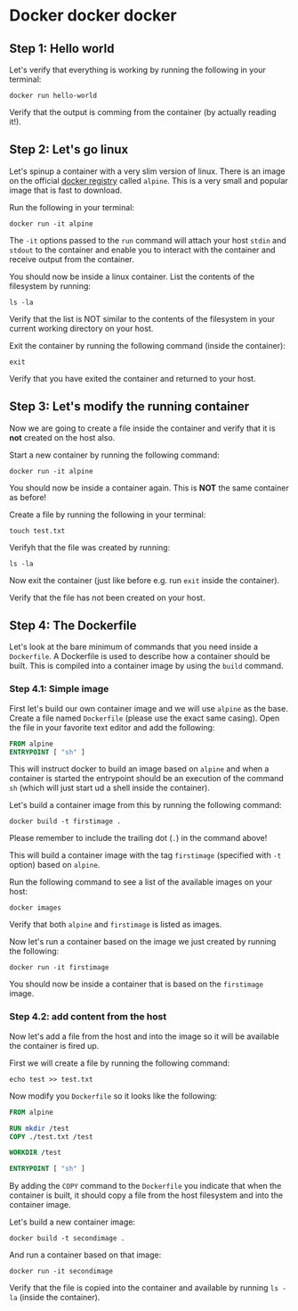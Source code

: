 # Docker docker docker

## Step 1: Hello world
Let's verify that everything is working by running the following in your terminal:
````
docker run hello-world
````
Verify that the output is comming from the container (by actually reading it!).

## Step 2: Let's go linux
Let's spinup a container with a very slim version of linux. There is an image on the official [docker registry](hub.docker.com) called `alpine`. This is a very small and popular image that is fast to download.

Run the following in your terminal:
````
docker run -it alpine
````
The `-it` options passed to the `run` command will attach your host `stdin` and `stdout` to the container and enable you to interact with the container and receive output from the container.

You should now be inside a linux container. List the contents of the filesystem by running:
````
ls -la
````
Verify that the list is NOT similar to the contents of the filesystem in your current working directory on your host.

Exit the container by running the following command (inside the container):
````
exit
````
Verify that you have exited the container and returned to your host.

## Step 3: Let's modify the running container
Now we are going to create a file inside the container and verify that it is __not__ created on the host also.

Start a new container by running the following command:
````
docker run -it alpine
````
You should now be inside a container again. This is __NOT__ the same container as before!

Create a file by running the following in your terminal:
````
touch test.txt
````
Verifyh that the file was created by running:
````
ls -la
````
Now exit the container (just like before e.g. run `exit` inside the container).

Verify that the file has not been created on your host.

## Step 4: The Dockerfile
Let's look at the bare minimum of commands that you need inside a `Dockerfile`. A Dockerfile is used to describe how a container should be built. This is compiled into a container image by using the `build` command.

### Step 4.1: Simple image
First let's build our own container image and we will use `alpine` as the base. Create a file named `Dockerfile` (please use the exact same casing). Open the file in your favorite text editor and add the following:

```dockerfile
FROM alpine
ENTRYPOINT [ "sh" ]
```

This will instruct docker to build an image based on `alpine` and when a container is started the entrypoint should be an execution of the command `sh` (which will just start ud a shell inside the container).

Let's build a container image from this by running the following command:

````
docker build -t firstimage .
````
Please remember to include the trailing dot (`.`) in the command above!

This will build a container image with the tag `firstimage` (specified with `-t` option) based on `alpine`.

Run the following command to see a list of the available images on your host:
````
docker images
````
Verify that both `alpine` and `firstimage` is listed as images.

Now let's run a container based on the image we just created by running the following:

````
docker run -it firstimage
````
You should now be inside a container that is based on the `firstimage` image.

### Step 4.2: add content from the host
Now let's add a file from the host and into the image so it will be available the container is fired up.

First we will create a file by running the following command:
````
echo test >> test.txt
````

Now modify you `Dockerfile` so it looks like the following:

```dockerfile
FROM alpine

RUN mkdir /test
COPY ./test.txt /test

WORKDIR /test

ENTRYPOINT [ "sh" ]
```

By adding the `COPY` command to the `Dockerfile` you indicate that when the container is built, it should copy a file from the host filesystem and into the container image.

Let's build a new container image:
````
docker build -t secondimage .
````

And run a container based on that image:
````
docker run -it secondimage
````

Verify that the file is copied into the container and available by running `ls -la` (inside the container).